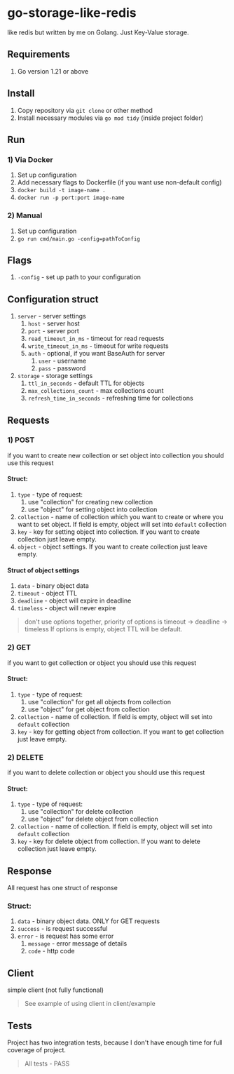 # go-storage-like-redis
like redis but written by me on Golang. 
Just Key-Value storage.

## Requirements
1) Go version 1.21 or above

## Install
1) Copy repository via `git clone` or other method
2) Install necessary modules via `go mod tidy` (inside project folder)

## Run
### 1) Via Docker
   1) Set up configuration
   2) Add necessary flags to Dockerfile (if you want use non-default config)
   3) `docker build -t image-name .`
   4) `docker run -p port:port image-name`
### 2)  Manual
   1) Set up configuration
   2) `go run cmd/main.go -config=pathToConfig`

## Flags
1) `-config` - set up path to your configuration

## Configuration struct
1) `server` - server settings
   1) `host` - server host
   2) `port` - server port
   3) `read_timeout_in_ms` - timeout for read requests
   4) `write_timeout_in_ms` - timeout for write requests
   5) `auth` - optional, if you want BaseAuth for server
      1) `user` - username 
      2) `pass` - password 
2) `storage` - storage settings 
   1) `ttl_in_seconds` - default TTL for objects
   2) `max_collections_count` - max collections count 
   3) `refresh_time_in_seconds` - refreshing time for collections

## Requests
### 1) POST
if you want to create new collection or set object into collection you should use this request
#### Struct:
1) `type` - type of request: 
   1) use "collection" for creating new collection
   2) use "object" for setting object into collection
2) `collection` - name of collection which you want to create or where you want to set object. If field is empty, object will set into `default` collection
3) `key` - key for setting object into collection. If you want to create collection just leave empty. 
4) `object` - object settings. If you want to create collection just leave empty.

#### Struct of object settings
1) `data` - binary object data
2) `timeout` - object TTL
3) `deadline` - object will expire in deadline
4) `timeless` - object will never expire 
> don't use options together, priority of options is timeout -> deadline -> timeless
> If options is empty, object TTL will be default.

### 2) GET
if you want to get collection or object you should use this request

#### Struct:
1) `type` - type of request:
    1) use "collection" for get all objects from collection
    2) use "object" for get object from collection
2) `collection` - name of collection. If field is empty, object will set into `default` collection
3) `key` - key for getting object from collection. If you want to get collection just leave empty.

### 2) DELETE
if you want to delete collection or object you should use this request

#### Struct:
1) `type` - type of request:
    1) use "collection" for delete collection
    2) use "object" for delete object from collection
2) `collection` - name of collection. If field is empty, object will set into `default` collection
3) `key` - key for delete object from collection. If you want to delete collection just leave empty.

## Response 
All request has one struct of response 
### Struct:
1) `data` - binary object data. ONLY for GET requests 
2) `success` - is request successful 
3) `error` - is request has some error
   1) `message` - error message of details 
   2) `code` - http code 

## Client
simple client (not fully functional)
>See example of using client in client/example

## Tests
Project has two integration tests, because I don't have enough time for full coverage of project. 
> All tests - PASS